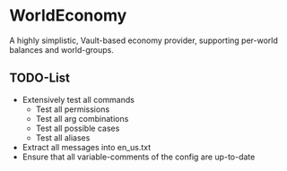# WorldEconomy

A highly simplistic, Vault-based economy provider, supporting per-world balances and world-groups.

## TODO-List

- Extensively test all commands
  - Test all permissions
  - Test all arg combinations
  - Test all possible cases
  - Test all aliases
- Extract all messages into en_us.txt
- Ensure that all variable-comments of the config are up-to-date